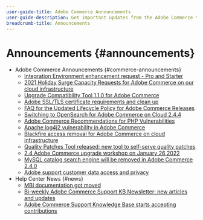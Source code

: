 ```yaml
---
user-guide-title: Adobe Commerce Announcements
user-guide-description: Get important updates from the Adobe Commerce teams.
breadcrumb-title: Announcements
---
```


# Announcements {#announcements}

* Adobe Commerce Announcements {#commerce-announcements}
  * [Integration Environment enhancement request - Pro and Starter](/help/announcements/adobe-commerce-announcements/integration-environment-enhancement-request-pro-and-starter.md)
  * [2021 Holiday Surge Capacity Requests for Adobe Commerce on our cloud infrastructure](/help/announcements/adobe-commerce-announcements/2021-holiday-surge-capacity-requests-for-magento-commerce-cloud.md)
  * [Upgrade Compatibility Tool 1.1.0 for Adobe Commerce](/help/announcements/adobe-commerce-announcements/upgrade-compatibility-tool-for-magento.md)
  * [Adobe SSL/TLS certificate requirements and clean up](/help/announcements/adobe-commerce-announcements/magento-ssl-tls-certificate-requirements-and-clean-up.md)
  * [FAQ for the Updated Lifecycle Policy for Adobe Commerce Releases](/help/announcements/adobe-commerce-announcements/faq-for-the-updated-lifecycle-policy-for-magento-releases.md)
  * [Switching to OpenSearch for Adobe Commerce on Cloud 2.4.4](/help/announcements/adobe-commerce-announcements/switching-to-opensearch-for-adobe-commerce-on-cloud-2.4.4.md)
  * [Adobe Commerce Recommendations for PHP Vulnerabilities](/help/announcements/adobe-commerce-announcements/magento-recommendations-for-php-vulnerabilities.md)
  * [Apache log4j2 vulnerability in Adobe Commerce](/help/announcements/adobe-commerce-announcements/apache-log4j2-adobe-commerce.md)
  * [Blackfire access removal for Adobe Commerce on cloud infrastructure](/help/announcements/adobe-commerce-announcements/blackfire-access-removal-for-magento-commerce-cloud.md)
  * [Quality Patches Tool released: new tool to self-serve quality patches](/help/announcements/adobe-commerce-announcements/magento-quality-patches-released-new-tool-to-self-serve-quality-patches.md)
  * [2.4 Adobe Commerce upgrade workshop on January 26 2022](/help/announcements/adobe-commerce-announcements/2-4-upgrade-webinar.md)
  * [MySQL catalog search engine will be removed in Adobe Commerce 2.4.0](/help/announcements/adobe-commerce-announcements/mysql-catalog-search-engine-will-be-removed-in-magento-2.4.0.md)
  * [Adobe support customer data access and privacy](/help/announcements/adobe-commerce-announcements/adobe-support-customer-data-access-and-privacy.md)
* Help Center News {#news}
  * [MBI documentation got moved](/help/announcements/help-center-news/mbi-documentation-got-moved.md)
  * [Bi-weekly Adobe Commerce Support KB Newsletter: new articles and updates](/help/announcements/help-center-news/bi-weekly-adobe-commerce-support-kb-newsletter-what-new-and-what-updated.md)
  * [Adobe Commerce Support Knowledge Base starts accepting contributions](/help/announcements/help-center-news/github-repo-for-external-contributions.md)
